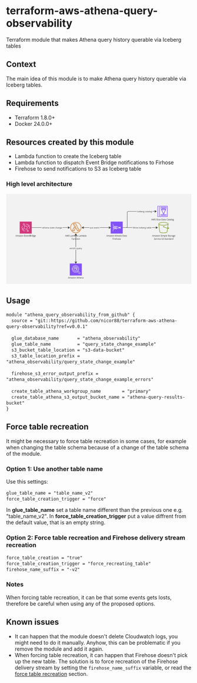 # terraform-aws-athena-query-observability
Terraform module that makes Athena query history querable via Iceberg tables


## Context
The main idea of this module is to make Athena query history querable via Iceberg tables.

## Requirements

- Terraform 1.8.0+
- Docker 24.0.0+

## Resources created by this module
- Lambda function to create the Iceberg table
- Lambda function to dispatch Event Bridge notifications to Firhose
- Firehose to send notifications to S3 as Iceberg table


### High level architecture

![High level architecture](./docs/architecture.png)


## Usage

```hcl
module "athena_query_observability_from_github" {
  source = "git::https://github.com/nicor88/terraform-aws-athena-query-observability?ref=v0.0.1"

  glue_database_name       = "athena_observability"
  glue_table_name          = "query_state_change_example"
  s3_bucket_table_location = "s3-data-bucket"
  s3_table_location_prefix = "athena_observability/query_state_change_example"

  firehose_s3_error_output_prefix = "athena_observability/query_state_change_example_errors"

  create_table_athena_workgroup_name        = "primary"
  create_table_athena_s3_output_bucket_name = "athena-query-results-bucket"
}
```

## Force table recreation
It might be necessary to force table recreation in some cases, for example when changing the table schema because of a change of the table schema of the module.

### Option 1: Use another table name
Use this settings:

```hcl
glue_table_name = "table_name_v2"
force_table_creation_trigger = "force"
```
In **glue_table_name** set a table name different than the previous one e.g. "table_name_v2". In **force_table_creation_trigger** 
put a value diffrent from the default value, that is an empty string.

### Option 2: Force table recreation and Firehose delivery stream recreation
```hcl
force_table_creation = "true"
force_table_creation_trigger = "force_recreating_table"
firehose_name_suffix = "-v2"

```

### Notes
When forcing table recreation, it can be that some events gets losts, therefore be careful when using any of the proposed options.

## Known issues
* It can happen that the module doesn't delete Cloudwatch logs, you might need to do it manually. Anyhow, this can be problematic if you remove the module and add it again.
* When forcing table recreation, it can happen that Firehose doesn't pick up the new table. The solution is to force recreation of the Firehose delivery stream by setting the `firehose_name_suffix` variable, or read the [force table recreation](#force-table-recreation) section.
